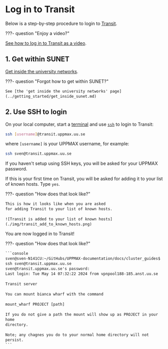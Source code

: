 # Log in to Transit

Below is a step-by-step procedure to login to [Transit](../cluster_guides/transit.md).

???- question "Enjoy a video?"

  [See how to log in to Transit as a video](https://youtu.be/uXMOP-WVGIY).

## 1. Get within SUNET

[Get inside the university networks](../getting_started/get_inside_sunet.md).

???- question "Forgot how to get within SUNET?"

    See [the 'get inside the university networks' page](../getting_started/get_inside_sunet.md)

## 2. Use SSH to login

On your local computer, start a [terminal](../software/terminal.md)
and use [`ssh`](../software/ssh.md) to login to Transit:

```bash
ssh [username]@transit.uppmax.uu.se
```

where `[username]` is your UPPMAX username, for example:

```bash
ssh sven@transit.uppmax.uu.se
```

If you haven't setup using SSH keys, you will be asked for your UPPMAX password.

If this is your first time on Transit, you will be asked for adding
it to your list of known hosts. Type `yes`.

???- question "How does that look like?"

    This is how it looks like when you are asked
    for adding Transit to your list of known hosts.

    ![Transit is added to your list of known hosts](./img/transit_add_to_known_hosts.png)

You are now logged in to Transit!

???- question "How does that look like?"

    ```console
    sven@sven-N141CU:~/GitHubs/UPPMAX-documentation/docs/cluster_guides$ ssh sven@transit.uppmax.uu.se
    sven@transit.uppmax.uu.se's password: 
    Last login: Tue May 14 07:32:22 2024 from vpnpool188-185.anst.uu.se

    Transit server

    You can mount bianca wharf with the command

    mount_wharf PROJECT [path]

    If you do not give a path the mount will show up as PROJECT in your home
    directory.

    Note; any chagnes you do to your normal home directory will not persist.
    ```
